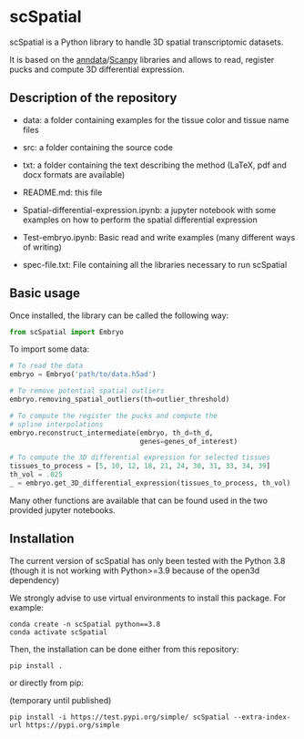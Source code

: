 # scSpatial

scSpatial is a Python library to handle 3D spatial transcriptomic datasets.

It is based on the [anndata](https://anndata.readthedocs.io/en/latest/)/[Scanpy](https://scanpy.readthedocs.io/en/stable/) libraries and allows to read, register pucks and compute 3D differential expression.

## Description of the repository

- data: a folder containing examples for the tissue color and tissue name files

- src: a folder containing the source code

- txt: a folder containing the text describing the method (LaTeX, pdf and docx formats are available)

- README.md: this file

- Spatial-differential-expression.ipynb: a jupyter notebook with some examples on how to perform the spatial differential expression

- Test-embryo.ipynb: Basic read and write examples (many different ways of writing)

- spec-file.txt: File containing all the libraries necessary to run scSpatial

## Basic usage

Once installed, the library can be called the following way:

```python
from scSpatial import Embryo
```

To import some data:

```python
# To read the data
embryo = Embryo('path/to/data.h5ad')

# To remove potential spatial outliers
embryo.removing_spatial_outliers(th=outlier_threshold)

# To compute the register the pucks and compute the
# spline interpolations
embryo.reconstruct_intermediate(embryo, th_d=th_d,
                                genes=genes_of_interest)

# To compute the 3D differential expression for selected tissues
tissues_to_process = [5, 10, 12, 18, 21, 24, 30, 31, 33, 34, 39]
th_vol = .025
_ = embryo.get_3D_differential_expression(tissues_to_process, th_vol)
```

Many other functions are available that can be found used in the two provided jupyter notebooks.

## Installation

The current version of scSpatial has only been tested with the Python 3.8  (though it is not working with Python>=3.9 because of the open3d dependency)

We strongly advise to use virtual environments to install this package. For example:

```shell
conda create -n scSpatial python==3.8
conda activate scSpatial
```

Then, the installation can be done either from this repository:

```shell
pip install .
```

or directly from pip:

(temporary until published)
```shell
pip install -i https://test.pypi.org/simple/ scSpatial --extra-index-url https://pypi.org/simple
```

